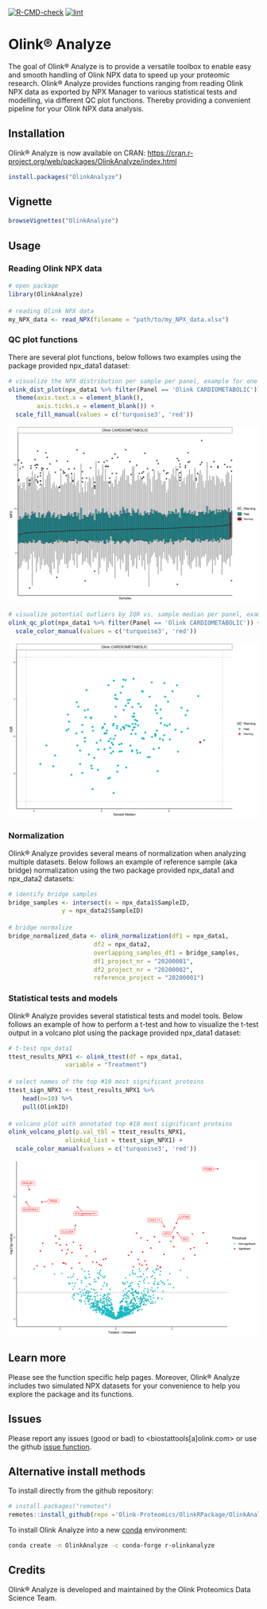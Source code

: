 
<!-- README.md is generated from README.Rmd. Please edit that file -->

[![R-CMD-check](https://github.com/Olink-Proteomics/OlinkRPackage/actions/workflows/R-CMD-check.yaml/badge.svg)](https://github.com/Olink-Proteomics/OlinkRPackage/actions/workflows/R-CMD-check.yaml)
[![lint](https://github.com/Olink-Proteomics/OlinkRPackage/actions/workflows/lint.yaml/badge.svg)](https://github.com/Olink-Proteomics/OlinkRPackage/actions/workflows/lint.yaml)

# Olink® Analyze

The goal of Olink® Analyze is to provide a versatile toolbox to enable
easy and smooth handling of Olink NPX data to speed up your proteomic
research. Olink® Analyze provides functions ranging from reading Olink
NPX data as exported by NPX Manager to various statistical tests and
modelling, via different QC plot functions. Thereby providing a
convenient pipeline for your Olink NPX data analysis.

## Installation

Olink® Analyze is now available on CRAN:
<https://cran.r-project.org/web/packages/OlinkAnalyze/index.html>

``` r
install.packages("OlinkAnalyze")
```

## Vignette

``` r
browseVignettes("OlinkAnalyze")
```

## Usage

### Reading Olink NPX data

``` r
# open package
library(OlinkAnalyze)

# reading Olink NPX data 
my_NPX_data <- read_NPX(filename = "path/to/my_NPX_data.xlsx")
```

### QC plot functions

There are several plot functions, below follows two examples using the
package provided npx_data1 dataset:

``` r
# visualize the NPX distribution per sample per panel, example for one panel
olink_dist_plot(npx_data1 %>% filter(Panel == 'Olink CARDIOMETABOLIC')) +
  theme(axis.text.x = element_blank(),
        axis.ticks.x = element_blank()) +
  scale_fill_manual(values = c('turquoise3', 'red'))
```

![dist_plot_example](figures/example_distplot.png)

``` r
# visualize potential outliers by IQR vs. sample median per panel, example for one panel
olink_qc_plot(npx_data1 %>% filter(Panel == 'Olink CARDIOMETABOLIC')) +
  scale_color_manual(values = c('turquoise3', 'red'))
```

![qc_plot_example](figures/example_qcplot.png)

### Normalization

Olink® Analyze provides several means of normalization when analyzing
multiple datasets. Below follows an example of reference sample (aka
bridge) normalization using the two package provided npx_data1 and
npx_data2 datasets:

``` r
# identify bridge samples
bridge_samples <- intersect(x = npx_data1$SampleID,
               y = npx_data2$SampleID)

# bridge normalize
bridge_normalized_data <- olink_normalization(df1 = npx_data1,
                        df2 = npx_data2,
                        overlapping_samples_df1 = bridge_samples,
                        df1_project_nr = "20200001",
                        df2_project_nr = "20200002",
                        reference_project = "20200001")
```

### Statistical tests and models

Olink® Analyze provides several statistical tests and model tools. Below
follows an example of how to perform a t-test and how to visualize the
t-test output in a volcano plot using the package provided npx_data1
dataset:

``` r
# t-test npx_data1
ttest_results_NPX1 <- olink_ttest(df = npx_data1,
                variable = "Treatment")

# select names of the top #10 most significant proteins
ttest_sign_NPX1 <- ttest_results_NPX1 %>%
    head(n=10) %>%
    pull(OlinkID)

# volcano plot with annotated top #10 most significant proteins
olink_volcano_plot(p.val_tbl = ttest_results_NPX1,
                olinkid_list = ttest_sign_NPX1) +
  scale_color_manual(values = c('turquoise3', 'red'))
```

![volcano_plot_example](figures/example_volcanoplot.png)

## Learn more

Please see the function specific help pages. Moreover, Olink® Analyze
includes two simulated NPX datasets for your convenience to help you
explore the package and its functions.

## Issues

Please report any issues (good or bad) to \<biostattools\[a\]olink.com\>
or use the github [issue
function](https://github.com/Olink-Proteomics/OlinkRPackage/issues).

## Alternative install methods

To install directly from the github repository:

``` r
# install.packages("remotes")
remotes::install_github(repo ='Olink-Proteomics/OlinkRPackage/OlinkAnalyze', ref = "main", build_vignettes = TRUE)
```

To install Olink Analyze into a new
[conda](https://docs.conda.io/en/latest/) environment:

``` bash
conda create -n OlinkAnalyze -c conda-forge r-olinkanalyze
```

## Credits

Olink® Analyze is developed and maintained by the Olink Proteomics Data
Science Team.
